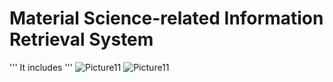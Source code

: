 # Material Science-related Information Retrieval System
'''
It includes
'''
![Picture11](https://github.com/upc-hub/material_information_retrieval/assets/79504426/1cf2cc8a-d4bb-42c5-97f7-0daf75f32691)
![Picture11](https://github.com/upc-hub/material_information_retrieval/assets/79504426/288b759f-eb41-4432-8977-483d997c3b34)
